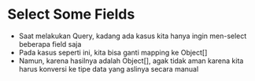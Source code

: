 # Select Some Fields
* Saat melakukan Query, kadang ada kasus kita hanya ingin men-select beberapa field saja
* Pada kasus seperti ini, kita bisa ganti mapping ke Object[]
* Namun, karena hasilnya adalah Object[], agak tidak aman karena kita harus konversi ke tipe data yang aslinya secara manual
